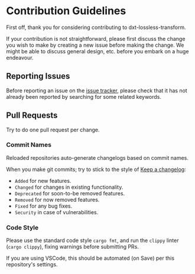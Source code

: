 # Contribution Guidelines

First off, thank you for considering contributing to dxt-lossless-transform.

If your contribution is not straightforward, please first discuss the change you
wish to make by creating a new issue before making the change. We might be able to discuss
general design, etc. before you embark on a huge endeavour.

## Reporting Issues

Before reporting an issue on the
[issue tracker](https://github.com/Sewer56/dxt-lossless-transform/issues),
please check that it has not already been reported by searching for some related
keywords.

## Pull Requests

Try to do one pull request per change.  

### Commit Names

Reloaded repositories auto-generate changelogs based on commit names. 

When you make git commits; try to stick to the style of [Keep a changelog](https://keepachangelog.com/en/1.0.0/):

- `Added` for new features.  
- `Changed` for changes in existing functionality.  
- `Deprecated` for soon-to-be removed features.  
- `Removed` for now removed features.  
- `Fixed` for any bug fixes.  
- `Security` in case of vulnerabilities.  

### Code Style

Please use the standard code style `cargo fmt`, and run the `clippy` linter 
(`cargo clippy`), fixing warnings before submitting PRs.

If you are using VSCode, this should be automated (on Save) per this repository's settings.